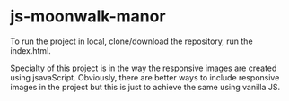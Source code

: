# js-moonwalk-manor
To run the project in local, clone/download the repository, run the index.html.

Specialty of this project is in the way the responsive images are created using jsavaScript. Obviously, there are better ways to include responsive images in the project but this is just to achieve the same using vanilla JS.
